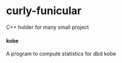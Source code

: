 # curly-funicular
C++ holder for many small project

#### kobe
A program to compute statistics for dbd kobe

